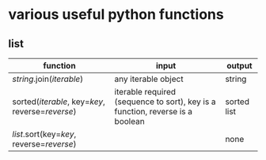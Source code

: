 # various useful python functions

## list
| **function**                                     | **input**                                                                     | **output**  |
| ------------------------------------------------ | ----------------------------------------------------------------------------- | ----------- |
| *string*.join(*iterable*)                        | any iterable object                                                           | string      |
| sorted(_iterable_, key=_key_, reverse=_reverse_) | iterable required (sequence to sort), key is a function, reverse is a boolean | sorted list |
| *list*.sort(key=_key_, reverse=*reverse*)| | none |


